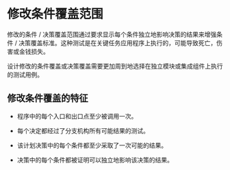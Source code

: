 # 修改条件覆盖范围

修改的条件 / 决策覆盖范围通过要求显示每个条件独立地影响决策的结果来增强条件 / 决策覆盖标准。这种测试是在关键任务应用程序上执行的，可能导致死亡，伤害或金钱损失。

设计修改的条件覆盖或决策覆盖需要更加周到地选择在独立模块或集成组件上执行的测试用例。

## 修改条件覆盖的特征

* 程序中的每个入口和出口点至少被调用一次。

* 每个决定都经过了分支机构所有可能结果的测试。

* 该计划决策中的每个条件都至少采取了一次可能的结果。

* 决策中的每个条件都被证明可以独立地影响该决策的结果。
